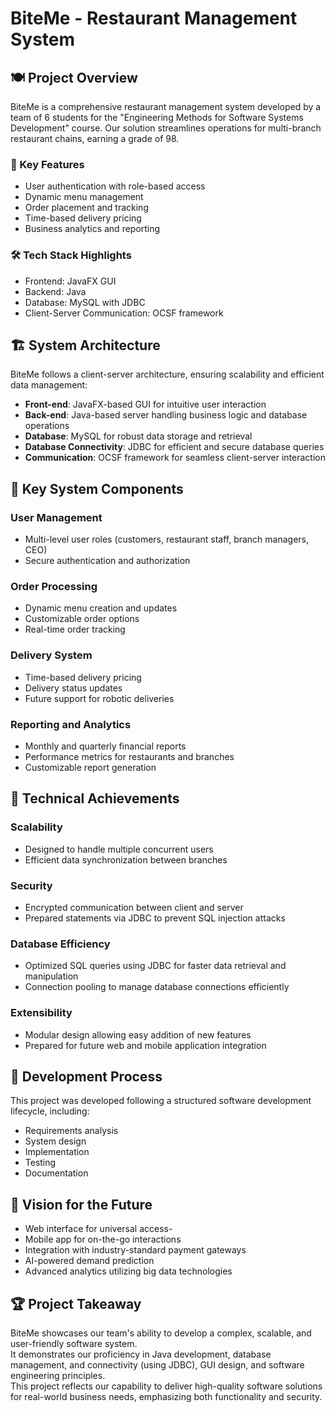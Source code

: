# BiteMe - Restaurant Management System

## 🍽️ Project Overview
BiteMe is a comprehensive restaurant management system developed by a team of 6 students for the "Engineering Methods for Software Systems Development" course. Our solution streamlines operations for multi-branch restaurant chains, earning a grade of 98.

### 🚀 Key Features
- User authentication with role-based access
- Dynamic menu management
- Order placement and tracking
- Time-based delivery pricing
- Business analytics and reporting

### 🛠️ Tech Stack Highlights
- Frontend: JavaFX GUI
- Backend: Java
- Database: MySQL with JDBC
- Client-Server Communication: OCSF framework

## 🏗️ System Architecture
BiteMe follows a client-server architecture, ensuring scalability and efficient data management:
- **Front-end**: JavaFX-based GUI for intuitive user interaction
- **Back-end**: Java-based server handling business logic and database operations
- **Database**: MySQL for robust data storage and retrieval
- **Database Connectivity**: JDBC for efficient and secure database queries
- **Communication**: OCSF framework for seamless client-server interaction

## 🔑 Key System Components

### User Management
- Multi-level user roles (customers, restaurant staff, branch managers, CEO)
- Secure authentication and authorization

### Order Processing
- Dynamic menu creation and updates
- Customizable order options
- Real-time order tracking

### Delivery System
- Time-based delivery pricing
- Delivery status updates
- Future support for robotic deliveries

### Reporting and Analytics
- Monthly and quarterly financial reports
- Performance metrics for restaurants and branches
- Customizable report generation

## 🌟 Technical Achievements

### Scalability
- Designed to handle multiple concurrent users
- Efficient data synchronization between branches

### Security
- Encrypted communication between client and server
- Prepared statements via JDBC to prevent SQL injection attacks

### Database Efficiency
- Optimized SQL queries using JDBC for faster data retrieval and manipulation
- Connection pooling to manage database connections efficiently

### Extensibility
- Modular design allowing easy addition of new features
- Prepared for future web and mobile application integration

## 🔧 Development Process
This project was developed following a structured software development lifecycle, including:
- Requirements analysis
- System design
- Implementation
- Testing
- Documentation

## 🔮 Vision for the Future
- Web interface for universal access-
- Mobile app for on-the-go interactions
- Integration with industry-standard payment gateways
- AI-powered demand prediction
- Advanced analytics utilizing big data technologies

## 🏆 Project Takeaway
BiteMe showcases our team's ability to develop a complex, scalable, and user-friendly software system. \
It demonstrates our proficiency in Java development, database management, and connectivity (using JDBC), GUI design, and software engineering principles. \
This project reflects our capability to deliver high-quality software solutions for real-world business needs, emphasizing both functionality and security.
